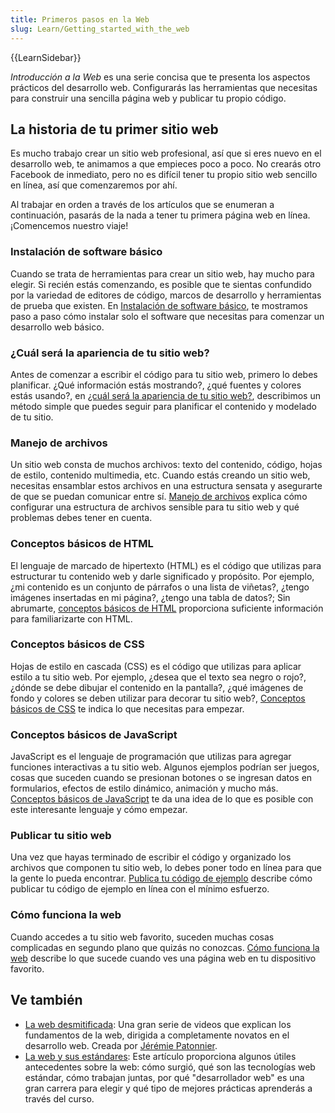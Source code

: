```yaml
---
title: Primeros pasos en la Web
slug: Learn/Getting_started_with_the_web
---
```


{{LearnSidebar}}

_Introducción a la Web_ es una serie concisa que te presenta los aspectos prácticos del desarrollo web. Configurarás las herramientas que necesitas para construir una sencilla página web y publicar tu propio código.

## La historia de tu primer sitio web

Es mucho trabajo crear un sitio web profesional, así que si eres nuevo en el desarrollo web, te animamos a que empieces poco a poco. No crearás otro Facebook de inmediato, pero no es difícil tener tu propio sitio web sencillo en línea, así que comenzaremos por ahí.

Al trabajar en orden a través de los artículos que se enumeran a continuación, pasarás de la nada a tener tu primera página web en línea. ¡Comencemos nuestro viaje!

### Instalación de software básico

Cuando se trata de herramientas para crear un sitio web, hay mucho para elegir. Si recién estás comenzando, es posible que te sientas confundido por la variedad de editores de código, marcos de desarrollo y herramientas de prueba que existen. En [Instalación de software básico](/es/docs/Learn/Getting_started_with_the_web/Installing_basic_software), te mostramos paso a paso cómo instalar solo el software que necesitas para comenzar un desarrollo web básico.

### ¿Cuál será la apariencia de tu sitio web?

Antes de comenzar a escribir el código para tu sitio web, primero lo debes planificar. ¿Qué información estás mostrando?, ¿qué fuentes y colores estás usando?, en [¿cuál será la apariencia de tu sitio web?](/es/docs/Learn/Getting_started_with_the_web/What_will_your_website_look_like), describimos un método simple que puedes seguir para planificar el contenido y modelado de tu sitio.

### Manejo de archivos

Un sitio web consta de muchos archivos: texto del contenido, código, hojas de estilo, contenido multimedia, etc. Cuando estás creando un sitio web, necesitas ensamblar estos archivos en una estructura sensata y asegurarte de que se puedan comunicar entre sí. [Manejo de archivos](/es/docs/Learn/Getting_started_with_the_web/Dealing_with_files) explica cómo configurar una estructura de archivos sensible para tu sitio web y qué problemas debes tener en cuenta.

### Conceptos básicos de HTML

El lenguaje de marcado de hipertexto (HTML) es el código que utilizas para estructurar tu contenido web y darle significado y propósito. Por ejemplo, ¿mi contenido es un conjunto de párrafos o una lista de viñetas?, ¿tengo imágenes insertadas en mi página?, ¿tengo una tabla de datos?; Sin abrumarte, [conceptos básicos de HTML](/es/docs/Learn/Getting_started_with_the_web/HTML_basics) proporciona suficiente información para familiarizarte con HTML.

### Conceptos básicos de CSS

Hojas de estilo en cascada (CSS) es el código que utilizas para aplicar estilo a tu sitio web. Por ejemplo, ¿desea que el texto sea negro o rojo?, ¿dónde se debe dibujar el contenido en la pantalla?, ¿qué imágenes de fondo y colores se deben utilizar para decorar tu sitio web?, [Conceptos básicos de CSS](/es/docs/Learn/Getting_started_with_the_web/CSS_basics) te indica lo que necesitas para empezar.

### Conceptos básicos de JavaScript

JavaScript es el lenguaje de programación que utilizas para agregar funciones interactivas a tu sitio web. Algunos ejemplos podrían ser juegos, cosas que suceden cuando se presionan botones o se ingresan datos en formularios, efectos de estilo dinámico, animación y mucho más. [Conceptos básicos de JavaScript](/es/docs/Learn/Getting_started_with_the_web/JavaScript_basics) te da una idea de lo que es posible con este interesante lenguaje y cómo empezar.

### Publicar tu sitio web

Una vez que hayas terminado de escribir el código y organizado los archivos que componen tu sitio web, lo debes poner todo en línea para que la gente lo pueda encontrar. [Publica tu código de ejemplo](/es/docs/Learn/Getting_started_with_the_web/Publishing_your_website) describe cómo publicar tu código de ejemplo en línea con el mínimo esfuerzo.

### Cómo funciona la web

Cuando accedes a tu sitio web favorito, suceden muchas cosas complicadas en segundo plano que quizás no conozcas. [Cómo funciona la web](/es/docs/Learn/Getting_started_with_the_web/How_the_Web_works) describe lo que sucede cuando ves una página web en tu dispositivo favorito.

## Ve también

- [La web desmitificada](https://www.youtube.com/playlist?list=PLo3w8EB99pqLEopnunz-dOOBJ8t-Wgt2g): Una gran serie de videos que explican los fundamentos de la web, dirigida a completamente novatos en el desarrollo web. Creada por [Jérémie Patonnier](https://twitter.com/JeremiePat).
- [La web y sus estándares](/es/docs/Learn/Getting_started_with_the_web/The_web_and_web_standards): Este artículo proporciona algunos útiles antecedentes sobre la web: cómo surgió, qué son las tecnologías web estándar, cómo trabajan juntas, por qué "desarrollador web" es una gran carrera para elegir y qué tipo de mejores prácticas aprenderás a través del curso.
